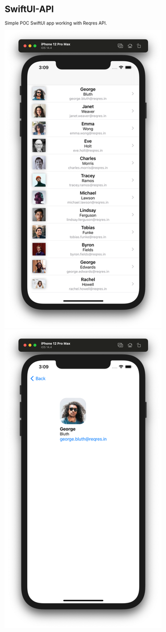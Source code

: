 # SwiftUI-API
Simple POC SwiftUI app working with Reqres API.

![alt text](https://github.com/vwf12/SwiftUI-API/blob/master/Screenshots/Screenshot2.png)
![alt text](https://github.com/vwf12/SwiftUI-API/blob/master/Screenshots/Screenshot1.png)
